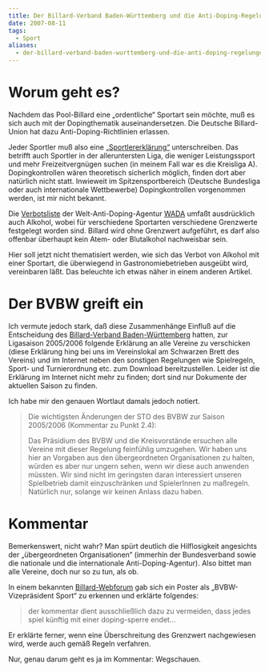 ```yaml
---
title: Der Billard-Verband Baden-Württemberg und die Anti-Doping-Regelungen
date: 2007-08-11
tags:
  - Sport
aliases:
  - der-billard-verband-baden-wurttemberg-und-die-anti-doping-regelungen
---
```

# Worum geht es?

Nachdem das Pool-Billard eine „ordentliche“ Sportart sein möchte, muß es sich auch mit der Dopingthematik auseinandersetzen. Die Deutsche Billard-Union hat dazu Anti-Doping-Richtlinien erlassen.

Jeder Sportler muß also eine [„Sportlererklärung“](http://bvbw.billardmanager.de/images/attachment/1803.pdf) unterschreiben. Das betrifft auch Sportler in der alleruntersten Liga, die weniger Leistungssport und mehr Freizeitvergnügen suchen (in meinem Fall war es die Kreisliga A). Dopingkontrollen wären theoretisch sicherlich möglich, finden dort aber natürlich nicht statt. Inwieweit im Spitzensportbereich (Deutsche Bundesliga oder auch internationale Wettbewerbe) Dopingkontrollen vorgenommen werden, ist mir nicht bekannt.

Die [Verbotsliste](http://bvbw.billardmanager.de/images/attachment/244.pdf) der Welt-Anti-Doping-Agentur [WADA](http://www.wada-ama.org/) umfaßt ausdrücklich auch Alkohol, wobei für verschiedene Sportarten verschiedene Grenzwerte festgelegt worden sind. Billard wird ohne Grenzwert aufgeführt, es darf also offenbar überhaupt kein Atem- oder Blutalkohol nachweisbar sein.

Hier soll jetzt nicht thematisiert werden, wie sich das Verbot von Alkohol mit einer Sportart, die überwiegend in Gastronomiebetrieben ausgeübt wird, vereinbaren läßt. Das beleuchte ich etwas näher in einem anderen Artikel.

# Der BVBW greift ein

Ich vermute jedoch stark, daß diese Zusammenhänge Einfluß auf die Entscheidung des [Billard-Verband Baden-Württemberg](http://bvbw.billardmanager.de/) hatten, zur Ligasaison 2005/2006 folgende Erklärung an alle Vereine zu verschicken (diese Erklärung hing bei uns im Vereinslokal am Schwarzen Brett des Vereins) und im Internet neben den sonstigen Regelungen wie Spielregeln, Sport- und Turnierordnung etc. zum Download bereitzustellen. Leider ist die Erklärung im Internet nicht mehr zu finden; dort sind nur Dokumente der aktuellen Saison zu finden.

Ich habe mir den genauen Wortlaut damals jedoch notiert.

> Die wichtigsten Änderungen der STO des BVBW zur Saison 2005/2006 (Kommentar zu Punkt 2.4):
>
> Das Präsidium des BVBW und die Kreisvorstände ersuchen alle Vereine mit dieser Regelung feinfühlig umzugehen. Wir haben uns hier an Vorgaben aus den übergeordneten Organisationen zu halten, würden es aber nur ungern sehen, wenn wir diese auch anwenden müssten. Wir sind nicht im geringsten daran interessiert unseren Spielbetrieb damit einzuschränken und SpielerInnen zu maßregeln. Natürlich nur, solange wir keinen Anlass dazu haben.

# Kommentar

Bemerkenswert, nicht wahr? Man spürt deutlich die Hilflosigkeit angesichts der „übergeordneten Organisationen“ (immerhin der Bundesverband sowie die nationale und die internationale Anti-Doping-Agentur). Also bittet man alle Vereine, doch nur so zu tun, als ob.

In einem bekannten [Billard-Webforum](http://billard-aktuell.de/modules.php?name=Forums&file=viewtopic&t=2971&postdays=0&postorder=asc&start=30) gab sich ein Poster als „BVBW-Vizepräsident Sport“ zu erkennen und erklärte folgendes:

> der kommentar dient ausschließlich dazu zu vermeiden, dass jedes spiel künftig mit einer doping-sperre endet...

Er erklärte ferner, wenn eine Überschreitung des Grenzwert nachgewiesen wird, werde auch gemäß Regeln verfahren.

Nur, genau darum geht es ja im Kommentar: Wegschauen. 